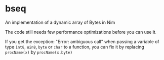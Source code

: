 # bseq
An implementation of a dynamic array of Bytes in Nim

The code still needs few performance optimizations before you can use it.

If you get the exception: "Error: ambiguous call" when passing a variable of type `int8`, `uin8`, `byte` or `char` to a function, you can fix it by replacing `procName(x)` by `procName(x.byte)`
